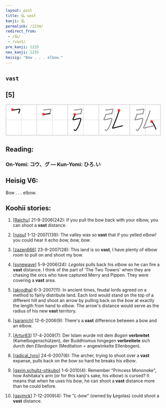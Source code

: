 ```yaml
---
layout: post
title: 弘 vast
kanji: 弘
permalink: /1234/
redirect_from:
 - /弘/
 - /vast/
pre_kanji: 1233
nex_kanji: 1235
heisig: "Bow . . . elbow."
---
```


## `vast`

## [5]

<div class="stroke"><img src="../images/E5BC98.png" /></div>

## Reading:

### On-Yomi: コウ、グ &mdash; Kun-Yomi: ひろ.い

## Heisig V6:

Bow . . . elbow.

## Koohii stories:

1) [<a href="http://kanji.koohii.com/profile/Raichu">Raichu</a>] 21-9-2006(242): If you pull the bow back with your elbow, you can shoot a<strong> vast</strong> distance.

2) [<a href="http://kanji.koohii.com/profile/ruisu">ruisu</a>] 1-12-2007(139): The valley was so<strong> vast</strong> that if you yelled <em>elbow!</em> you could hear it echo <em>bow, bow, bow</em>.

3) [<a href="http://kanji.koohii.com/profile/zazen666">zazen666</a>] 23-9-2007(28): This land is so<strong> vast</strong>, I have plenty of elbow room to pull on and shoot my bow.

4) [<a href="http://kanji.koohii.com/profile/synewave">synewave</a>] 5-9-2006(24): <em>Legolas</em> pulls back his <em>elbow</em> so he can fire a<strong> vast</strong> distance. I think of the part of &#039;The Two Towers&#039; when they are chasing the orcs who have captured Merry and Pippen. They were covering a<strong> vast</strong> area.

5) [<a href="http://kanji.koohii.com/profile/akrodha">akrodha</a>] 6-3-2007(11): In ancient times, feudal lords agreed on a method to fairly distribute land. Each lord would stand on the top of a different hill and shoot an arrow by pulling back on the <em>bow</em> at exactly the length from hand to <em>elbow</em>. The arrow&#039;s distance would serve as the radius of his new<strong> vast</strong> territory.

6) [<a href="http://kanji.koohii.com/profile/saranich">saranich</a>] 12-6-2006(9): There&#039;s a<strong> vast</strong> difference between a bow and an elbow.

7) [<a href="http://kanji.koohii.com/profile/Artur83">Artur83</a>] 17-4-2009(7): Der Islam wurde mit dem <em>Bogen</em> <strong>verbreitet</strong> (Kamelbogenschützen), der Buddhismus hingegen <strong>verbreitete</strong> sich durch den <em>Ellenbogen</em> (Meditation = angewinkelte Ellenbogen).

8) [<a href="http://kanji.koohii.com/profile/radical_tyro">radical_tyro</a>] 24-6-2007(6): The archer, trying to shoot over a<strong> vast</strong> expanse, pulls back on the <em>bow</em> so hard he breaks his <em>elbow</em>.

9) [<a href="http://kanji.koohii.com/profile/gavin.schultz-ohkubo">gavin.schultz-ohkubo</a>] 1-6-2010(4): Remember &quot;Princess Mononoke&quot;, how Ashitaka&#039;s arm (or for this kanji&#039;s sake, his <em>elbow</em>) is cursed? It means that when he uses his <em>bow</em>, he can shoot a<strong> vast</strong> distance more than he could before.

10) [<a href="http://kanji.koohii.com/profile/gavmck">gavmck</a>] 7-12-2009(4): The &quot;<em>L-bow</em>&quot; (owned by <strong>L</strong>egolas) could shoot a<strong> vast</strong> distance.
